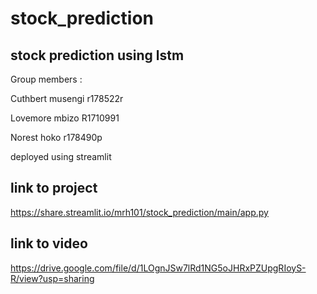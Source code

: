 # stock_prediction

## stock prediction using lstm

Group members :

Cuthbert musengi r178522r

Lovemore mbizo   R1710991

Norest hoko r178490p

deployed using streamlit 
## link to project  

https://share.streamlit.io/mrh101/stock_prediction/main/app.py

## link to video

https://drive.google.com/file/d/1LOgnJSw7lRd1NG5oJHRxPZUpgRIoyS-R/view?usp=sharing
